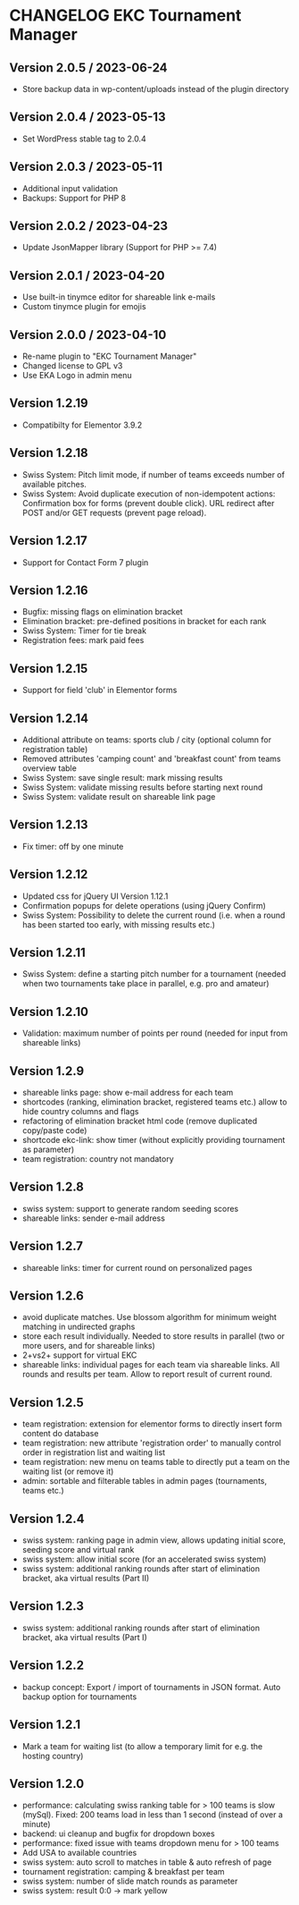 CHANGELOG EKC Tournament Manager
================================

## Version 2.0.5 / 2023-06-24
* Store backup data in wp-content/uploads instead of the plugin directory

## Version 2.0.4 / 2023-05-13
* Set WordPress stable tag to 2.0.4

## Version 2.0.3 / 2023-05-11
* Additional input validation
* Backups: Support for PHP 8

## Version 2.0.2 / 2023-04-23
* Update JsonMapper library (Support for PHP >= 7.4)

## Version 2.0.1 / 2023-04-20
* Use built-in tinymce editor for shareable link e-mails
* Custom tinymce plugin for emojis

## Version 2.0.0 / 2023-04-10
* Re-name plugin to "EKC Tournament Manager"
* Changed license to GPL v3
* Use EKA Logo in admin menu

## Version 1.2.19
* Compatibilty for Elementor 3.9.2

## Version 1.2.18
* Swiss System: Pitch limit mode, if number of teams exceeds number of available pitches.
* Swiss System: Avoid duplicate execution of non-idempotent actions: Confirmation box for forms (prevent double click). URL redirect after POST and/or GET requests (prevent page reload).

## Version 1.2.17
* Support for Contact Form 7 plugin

## Version 1.2.16
* Bugfix: missing flags on elimination bracket
* Elimination bracket: pre-defined positions in bracket for each rank
* Swiss System: Timer for tie break
* Registration fees: mark paid fees

## Version 1.2.15
* Support for field 'club' in Elementor forms

## Version 1.2.14
* Additional attribute on teams: sports club / city (optional column for registration table)
* Removed attributes 'camping count' and 'breakfast count' from teams overview table
* Swiss System: save single result: mark missing results
* Swiss System: validate missing results before starting next round
* Swiss System: validate result on shareable link page

## Version 1.2.13
* Fix timer: off by one minute

## Version 1.2.12
* Updated css for jQuery UI Version 1.12.1
* Confirmation popups for delete operations (using jQuery Confirm)
* Swiss System: Possibility to delete the current round (i.e. when a round has been started too early, with missing results etc.)

## Version 1.2.11
* Swiss System: define a starting pitch number for a tournament (needed when two tournaments take place in parallel, e.g. pro and amateur)

## Version 1.2.10
* Validation: maximum number of points per round (needed for input from shareable links)

## Version 1.2.9
* shareable links page: show e-mail address for each team
* shortcodes (ranking, elimination bracket, registered teams etc.) allow to hide country columns and flags
* refactoring of elimination bracket html code (remove duplicated copy/paste code)
* shortcode ekc-link: show timer (without explicitly providing tournament as parameter)
* team registration: country not mandatory

## Version 1.2.8
* swiss system: support to generate random seeding scores
* shareable links: sender e-mail address

## Version 1.2.7
* shareable links: timer for current round on personalized pages

## Version 1.2.6
* avoid duplicate matches. Use blossom algorithm for minimum weight matching in undirected graphs
* store each result individually. Needed to store results in parallel (two or more users, and for shareable links)
* 2+vs2+ support for virtual EKC
* shareable links: individual pages for each team via shareable links. All rounds and results per team. Allow to report result of current round.

## Version 1.2.5
* team registration: extension for elementor forms to directly insert form content do database
* team registration: new attribute 'registration order' to manually control order in registration list and waiting list
* team registration: new menu on teams table to directly put a team on the waiting list (or remove it)
* admin: sortable and filterable tables in admin pages (tournaments, teams etc.)

## Version 1.2.4
* swiss system: ranking page in admin view, allows updating initial score, seeding score and virtual rank
* swiss system: allow initial score (for an accelerated swiss system)
* swiss system: additional ranking rounds after start of elimination bracket, aka virtual results (Part II)

## Version 1.2.3
* swiss system: additional ranking rounds after start of elimination bracket, aka virtual results (Part I)

## Version 1.2.2
* backup concept: Export / import of tournaments in JSON format. Auto backup option for tournaments

## Version 1.2.1
* Mark a team for waiting list (to allow a temporary limit for e.g. the hosting country)  

## Version 1.2.0
* performance: calculating swiss ranking table for > 100 teams is slow (mySql). Fixed: 200 teams load in less than 1 second (instead of over a minute)
* backend: ui cleanup and bugfix for dropdown boxes  
* performance: fixed issue with teams dropdown menu for > 100 teams  
* Add USA to available countries  
* swiss system: auto scroll to matches in table & auto refresh of page  
* tournament registration: camping & breakfast per team  
* swiss system: number of slide match rounds as parameter  
* swiss system: result 0:0 -> mark yellow